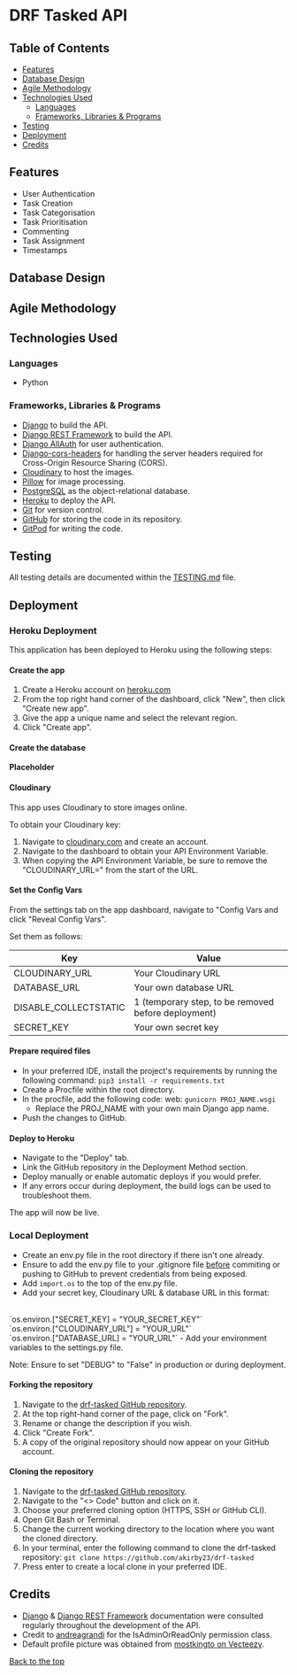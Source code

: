 # DRF Tasked API

## Table of Contents

- [Features](#features)
- [Database Design](#database)
- [Agile Methodology](#agile-methodology)
- [Technologies Used](#technologies-used)
    - [Languages](#languages)
    - [Frameworks, Libraries & Programs](#frameworks-libraries--programs)
- [Testing](#testing)
- [Deployment](#deployment)
- [Credits](#credits)

## Features

- User Authentication
- Task Creation
- Task Categorisation
- Task Prioritisation
- Commenting
- Task Assignment
- Timestamps

## Database Design  

## Agile Methodology

## Technologies Used

### Languages

- Python

### Frameworks, Libraries & Programs

- [Django](https://www.djangoproject.com/) to build the API.
- [Django REST Framework](https://www.django-rest-framework.org/) to build the API.
- [Django AllAuth](https://docs.allauth.org/en/latest/) for user authentication.
- [Django-cors-headers](https://pypi.org/project/django-cors-headers/) for handling the server headers required for Cross-Origin Resource Sharing (CORS).
- [Cloudinary](https://console.cloudinary.com/) to host the images.
- [Pillow](https://pypi.org/project/pillow/) for image processing.
- [PostgreSQL](https://www.postgresql.org/) as the object-relational database.
- [Heroku](https://www.heroku.com/) to deploy the API.
- [Git](https://git-scm.com/) for version control.
- [GitHub](https://github.com/) for storing the code in its repository.
- [GitPod](https://gitpod.io/) for writing the code.

## Testing

All testing details are documented within the [TESTING.md](TESTING.md) file.

## Deployment

### Heroku Deployment

This application has been deployed to Heroku using the following steps:

#### Create the app
1. Create a Heroku account on [heroku.com](https://heroku.com/)
2. From the top right hand corner of the dashboard, click "New", then click "Create new app".
3. Give the app a unique name and select the relevant region.
4. Click "Create app".

#### Create the database 

**Placeholder**

#### Cloudinary

This app uses Cloudinary to store images online. 

To obtain your Cloudinary key:

1. Navigate to [cloudinary.com](https://cloudinary.com/) and create an account. 
2. Navigate to the dashboard to obtain your API Environment Variable.
3. When copying the API Environment Variable, be sure to remove the "CLOUDINARY_URL=" from the start of the URL.

#### Set the Config Vars

From the settings tab on the app dashboard, navigate to "Config Vars and click "Reveal Config Vars".

Set them as follows:

| Key | Value | 
| --- | --- |
| CLOUDINARY_URL| Your Cloudinary URL |
| DATABASE_URL| Your own database URL |
| DISABLE_COLLECTSTATIC | 1 (temporary step, to be removed before deployment)
| SECRET_KEY | Your own secret key |


#### Prepare required files
- In your preferred IDE, install the project's requirements by running the following command:
  `pip3 install -r requirements.txt`
- Create a Procfile within the root directory.
- In the procfile, add the following code: web: `gunicorn PROJ_NAME.wsgi`
   - Replace the PROJ_NAME with your own main Django app name.
- Push the changes to GitHub. 


#### Deploy to Heroku

- Navigate to the "Deploy" tab. 
- Link the GitHub repository in the Deployment Method section. 
- Deploy manually or enable automatic deploys if you would prefer. 
- If any errors occur during deployment, the build logs can be used to troubleshoot them.

The app will now be live.

### Local Deployment

- Create an env.py file in the root directory if there isn't one already. 
- Ensure to add the env.py file to your .gitignore file <u>before</u> commiting or pushing to GitHub to prevent credentials from being exposed. 
- Add `import.os` to the top of the env.py file. 
- Add your secret key, Cloudinary URL & database URL in this format: 
<br>
`os.environ.["SECRET_KEY] = "YOUR_SECRET_KEY"`
<br>
`os.environ.["CLOUDINARY_URL"] = "YOUR_URL"`
<br>
`os.environ.["DATABASE_URL] = "YOUR_URL"`
- Add your environment variables to the settings.py file. 

Note: Ensure to set "DEBUG" to "False" in production or during deployment.


#### Forking the repository

1. Navigate to the [drf-tasked GitHub repository](https://github.com/akirby23/drf-tasked).
2. At the top right-hand corner of the page, click on "Fork".
3. Rename or change the description if you wish.
4. Click "Create Fork".
5. A copy of the original repository should now appear on your GitHub account.

#### Cloning the repository

1. Navigate to the [drf-tasked GitHub repository](https://github.com/akirby23/drf-tasked).
2. Navigate to the "<> Code" button and click on it.
3. Choose your preferred cloning option (HTTPS, SSH or GitHub CLI).
4. Open Git Bash or Terminal.
5. Change the current working directory to the location where you want the cloned directory.
6. In your terminal, enter the following command to clone the drf-tasked repository:
     ``git clone https://github.com/akirby23/drf-tasked``
7. Press enter to create a local clone in your preferred IDE.

## Credits 

- [Django](https://docs.djangoproject.com/en/5.0/) & [Django REST Framework](https://www.django-rest-framework.org/) documentation were consulted regularly throughout the development of the API. 
- Credit to [andreagrandi](https://gist.github.com/andreagrandi/14e07afd293fafaea770f69cf66cac14) for the IsAdminOrReadOnly permission class.
- Default profile picture was obtained from [mostkingto on Vecteezy](https://www.vecteezy.com/vector-art/20765399-default-profile-account-unknown-icon-black-silhouette).

[Back to the top](#drf-tasked-api)

